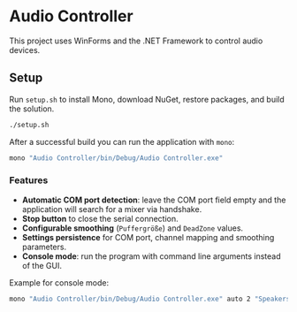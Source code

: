 # Audio Controller

This project uses WinForms and the .NET Framework to control audio devices.

## Setup

Run `setup.sh` to install Mono, download NuGet, restore packages, and build the solution.

```bash
./setup.sh
```

After a successful build you can run the application with `mono`:

```bash
mono "Audio Controller/bin/Debug/Audio Controller.exe"
```

### Features

- **Automatic COM port detection**: leave the COM port field empty and the application will search for a mixer via handshake.
- **Stop button** to close the serial connection.
- **Configurable smoothing** (`Puffergröße`) and `DeadZone` values.
- **Settings persistence** for COM port, channel mapping and smoothing parameters.
- **Console mode**: run the program with command line arguments instead of the GUI.

Example for console mode:

```bash
mono "Audio Controller/bin/Debug/Audio Controller.exe" auto 2 "Speakers" "Headphones"
```
